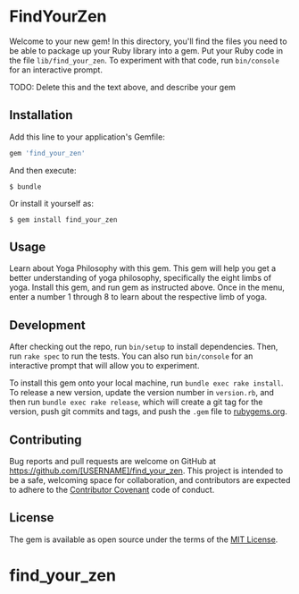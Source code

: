 # FindYourZen

Welcome to your new gem! In this directory, you'll find the files you need to be able to package up your Ruby library into a gem. Put your Ruby code in the file `lib/find_your_zen`. To experiment with that code, run `bin/console` for an interactive prompt.

TODO: Delete this and the text above, and describe your gem

## Installation

Add this line to your application's Gemfile:

```ruby
gem 'find_your_zen'
```

And then execute:

    $ bundle

Or install it yourself as:

    $ gem install find_your_zen

## Usage

Learn about Yoga Philosophy with this gem. This gem will help you get a better understanding of yoga philosophy, specifically the eight limbs of yoga. Install this gem, and run gem as instructed above. Once in the menu, enter a number 1 through 8 to learn about the respective limb of yoga. 

## Development

After checking out the repo, run `bin/setup` to install dependencies. Then, run `rake spec` to run the tests. You can also run `bin/console` for an interactive prompt that will allow you to experiment.

To install this gem onto your local machine, run `bundle exec rake install`. To release a new version, update the version number in `version.rb`, and then run `bundle exec rake release`, which will create a git tag for the version, push git commits and tags, and push the `.gem` file to [rubygems.org](https://rubygems.org).

## Contributing

Bug reports and pull requests are welcome on GitHub at https://github.com/[USERNAME]/find_your_zen. This project is intended to be a safe, welcoming space for collaboration, and contributors are expected to adhere to the [Contributor Covenant](http://contributor-covenant.org) code of conduct.


## License

The gem is available as open source under the terms of the [MIT License](http://opensource.org/licenses/MIT).

# find_your_zen
